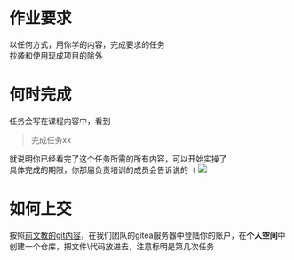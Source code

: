 # 作业要求
以任何方式，用你学的内容，完成要求的任务  
抄袭和使用现成项目的除外

# 何时完成
任务会写在课程内容中，看到  

> 完成任务xx

就说明你已经看完了这个任务所需的所有内容，可以开始实操了  
具体完成的期限，你那届负责培训的成员会告诉说的（
![](/Screenshot_20240423_172703.jpg)

# 如何上交
按照[前文教的git内容](../../get-started/learn-git)，在我们团队的gitea服务器中登陆你的账户，在**个人空间**中创建一个仓库，把文件\代码放进去，注意标明是第几次任务
